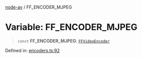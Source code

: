 [node-av](../globals.md) / FF\_ENCODER\_MJPEG

# Variable: FF\_ENCODER\_MJPEG

> `const` **FF\_ENCODER\_MJPEG**: [`FFVideoEncoder`](../type-aliases/FFVideoEncoder.md)

Defined in: [encoders.ts:92](https://github.com/seydx/av/blob/f8631fc881b394300b1479f511d55cf1c370a87f/src/constants/encoders.ts#L92)
